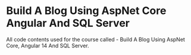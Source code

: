 # Build A Blog Using AspNet Core Angular And SQL Server

All code contents used for the course called - Build A Blog Using AspNet Core, Angular 14 And SQL Server.
